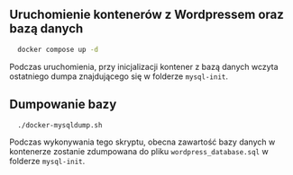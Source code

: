 ## Uruchomienie kontenerów z Wordpressem oraz bazą danych

```bash
  docker compose up -d
```

Podczas uruchomienia, przy inicjalizacji kontener z bazą danych wczyta ostatniego dumpa znajdującego się w folderze `mysql-init`.

## Dumpowanie bazy

```bash
  ./docker-mysqldump.sh
```

Podczas wykonywania tego skryptu, obecna zawartość bazy danych w kontenerze zostanie zdumpowana do pliku `wordpress_database.sql` w folderze `mysql-init`.

